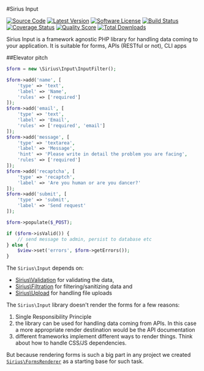 #Sirius Input

[![Source Code](http://img.shields.io/badge/source-siriusphp/input-blue.svg?style=flat-square)](https://github.com/siriusphp/input)
[![Latest Version](https://img.shields.io/packagist/v/siriusphp/input.svg?style=flat-square)](https://github.com/siriusphp/input/releases)
[![Software License](https://img.shields.io/badge/license-MIT-brightgreen.svg?style=flat-square)](https://github.com/siriusphp/input/blob/master/LICENSE)
[![Build Status](https://img.shields.io/travis/siriusphp/input/master.svg?style=flat-square)](https://travis-ci.org/siriusphp/input)
[![Coverage Status](https://img.shields.io/scrutinizer/coverage/g/siriusphp/input.svg?style=flat-square)](https://scrutinizer-ci.com/g/siriusphp/input/code-structure)
[![Quality Score](https://img.shields.io/scrutinizer/g/siriusphp/input.svg?style=flat-square)](https://scrutinizer-ci.com/g/siriusphp/input)
[![Total Downloads](https://img.shields.io/packagist/dt/siriusphp/input.svg?style=flat-square)](https://packagist.org/packages/siriusphp/input)

Sirius Input is a framework agnostic PHP library for handling data coming to your application. It is suitable for forms, APIs (RESTful or not), CLI apps

##Elevator pitch

```php
$form = new \Sirius\Input\InputFilter();

$form->add('name', [
	'type' => 'text',
	'label' => 'Name',
	'rules' => ['required']
]);
$form->add('email', [
	'type' => 'text',
	'label' => 'Email',
	'rules' => ['required', 'email']
]);
$form->add('message', [
	'type' => 'textarea',
	'label' => 'Message',
	'hint' => 'Please write in detail the problem you are facing',
	'rules' => ['required']
]);
$form->add('recaptcha', [
	'type' => 'recaptch',
	'label' => 'Are you human or are you dancer?'
]);
$form->add('submit', [
	'type' => 'submit',
	'label' => 'Send request'
]);

$form->populate($_POST);

if ($form->isValid()) {
	// send message to admin, persist to database etc
} else {
	$view->set('errors', $form->getErrors());
}
```

The `Sirius\Input` depends on:
 
- [Sirius\Validation](http://www.sirius.ro/php/sirius/validation/) for validating the data, 
- [Sirius\Filtration](http://www.sirius.ro/php/sirius/filtration/) for filtering/sanitizing data and 
- [Sirius\Upload](http://www.sirius.ro/php/sirius/upload/) for handling file uploads


The `Sirius\Input` library doesn't render the forms for a few reasons:

1. Single Responsibility Principle
2. the library can be used for handling data coming from APIs. In this case a more appropriate render destination would be the API documentation
3. different frameworks implement different ways to render things. Think about how to handle CSS/JS dependencies.

But because rendering forms is such a big part in any project we created [`Sirius\FormsRenderer`](http://www.sirius.ro/php/sirius/formsrenderer/) as a starting base for such task.